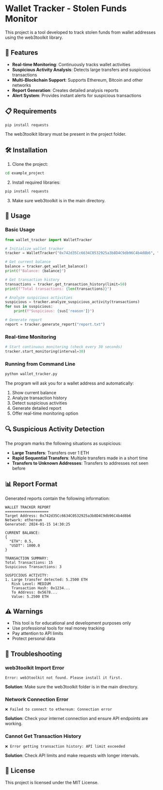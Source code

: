 # Wallet Tracker - Stolen Funds Monitor

This project is a tool developed to track stolen funds from wallet addresses using the web3toolkit library.

## 🚀 Features

- **Real-time Monitoring**: Continuously tracks wallet activities
- **Suspicious Activity Analysis**: Detects large transfers and suspicious transactions
- **Multi-Blockchain Support**: Supports Ethereum, Bitcoin and other networks
- **Report Generation**: Creates detailed analysis reports
- **Alert System**: Provides instant alerts for suspicious transactions

## 📋 Requirements

```bash
pip install requests
```

The web3toolkit library must be present in the project folder.

## 🛠️ Installation

1. Clone the project:
```bash
cd example_project
```

2. Install required libraries:
```bash
pip install requests
```

3. Make sure web3toolkit is in the main directory.

## 🎯 Usage

### Basic Usage

```python
from wallet_tracker import WalletTracker

# Initialize wallet tracker
tracker = WalletTracker("0x742d35Cc6634C0532925a3b8D4C9db96C4b4d8b6", "ethereum")

# Get current balance
balance = tracker.get_wallet_balance()
print(f"Balance: {balance}")

# Get transaction history
transactions = tracker.get_transaction_history(limit=50)
print(f"Total transactions: {len(transactions)}")

# Analyze suspicious activities
suspicious = tracker.analyze_suspicious_activity(transactions)
for sus in suspicious:
    print(f"Suspicious: {sus['reason']}")

# Generate report
report = tracker.generate_report("report.txt")
```

### Real-time Monitoring

```python
# Start continuous monitoring (check every 30 seconds)
tracker.start_monitoring(interval=30)
```

### Running from Command Line

```bash
python wallet_tracker.py
```

The program will ask you for a wallet address and automatically:
1. Show current balance
2. Analyze transaction history
3. Detect suspicious activities
4. Generate detailed report
5. Offer real-time monitoring option

## 🔍 Suspicious Activity Detection

The program marks the following situations as suspicious:

- **Large Transfers**: Transfers over 1 ETH
- **Rapid Sequential Transfers**: Multiple transfers made in a short time
- **Transfers to Unknown Addresses**: Transfers to addresses not seen before

## 📊 Report Format

Generated reports contain the following information:

```
WALLET TRACKER REPORT
====================
Target Address: 0x742d35Cc6634C0532925a3b8D4C9db96C4b4d8b6
Network: ethereum
Generated: 2024-01-15 14:30:25

CURRENT BALANCE:
{
  "ETH": 0.5,
  "USDT": 1000.0
}

TRANSACTION SUMMARY:
Total Transactions: 15
Suspicious Transactions: 3

SUSPICIOUS ACTIVITY:
1. Large transfer detected: 5.2500 ETH
   Risk Level: MEDIUM
   Transaction Hash: 0x1234...
   To Address: 0x5678...
   Value: 5.2500 ETH
```

## ⚠️ Warnings

- This tool is for educational and development purposes only
- Use professional tools for real money tracking
- Pay attention to API limits
- Protect personal data

## 🐛 Troubleshooting

### web3toolkit Import Error
```
Error: web3toolkit not found. Please install it first.
```
**Solution**: Make sure the web3toolkit folder is in the main directory.

### Network Connection Error
```
❌ Failed to connect to ethereum: Connection error
```
**Solution**: Check your internet connection and ensure API endpoints are working.

### Cannot Get Transaction History
```
❌ Error getting transaction history: API limit exceeded
```
**Solution**: Check API limits and make requests with longer intervals.

## 📝 License

This project is licensed under the MIT License.
